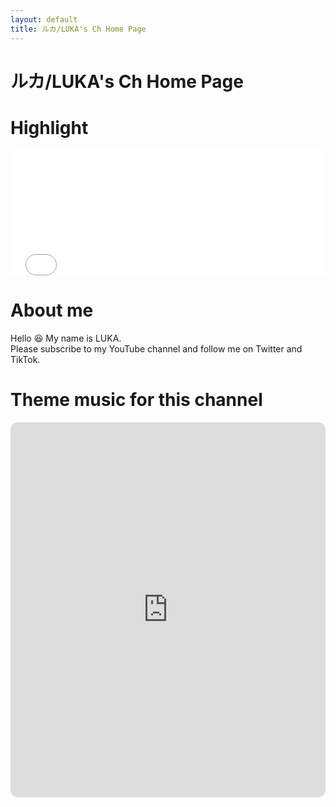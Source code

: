 ```yaml
---
layout: default
title: ルカ/LUKA's Ch Home Page
---
```


ルカ/LUKA's Ch Home Page
=========================  

<script src="https://apis.google.com/js/platform.js"></script>

<div class="g-ytsubscribe" data-channelid="UCEHB3UmEtM_TLHqFjyRcxyA" data-layout="full" data-count="default"></div>

# Highlight
<iframe width="100%" height="200" src="ht100%/////tps://www.youtube.com/embed/6WD83XqPB-k" title="YouTube video player" frameborder="0" allow="accelerometer; autoplay; clipboard-write; encrypted-media; gyroscope; picture-in-picture; web-share" allowfullscreen></iframe>

# About me
Hello 😆 My name is LUKA.  
Please subscribe to my YouTube channel and follow me on Twitter and TikTok.
# Theme music for this channel

<iframe style="border-radius:12px" src="https://open.spotify.com/embed/playlist/3BaGMDJOD0bWnco0fqf4f8?utm_source=generator&theme=0" width="100%" height="600" frameBorder="0" allowfullscreen="" allow="autoplay; clipboard-write; encrypted-media; fullscreen; picture-in-picture" loading="lazy"></iframe>

